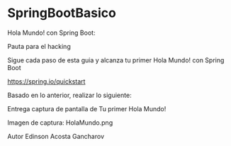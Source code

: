 # SpringBootBasico

Hola Mundo! con Spring Boot:

Pauta para el hacking

Sigue cada paso de esta guia y alcanza tu primer Hola Mundo! con Spring Boot

https://spring.io/quickstart

Basado en lo anterior, realizar lo siguiente:

Entrega captura de pantalla de Tu primer Hola Mundo!

Imagen de captura: HolaMundo.png

Autor Edinson Acosta Gancharov
